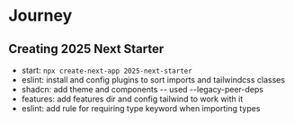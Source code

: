 # Journey

## Creating 2025 Next Starter

- start: `npx create-next-app 2025-next-starter`
- eslint: install and config plugins to sort imports and tailwindcss classes
- shadcn: add theme and components -- used --legacy-peer-deps
- features: add features dir and config tailwind to work with it
- eslint: add rule for requiring type keyword when importing types
